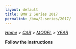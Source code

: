 ```yaml
---
layout: default
title: BMW 2 Series 2017
permalink: /bmw/2-series/2017/
---
```

[*Home*](/) > [*CAR*](/car/) > [*MODEL*](/car/model/) > [*YEAR*](/car/model/year/)

**Follow the instructions**